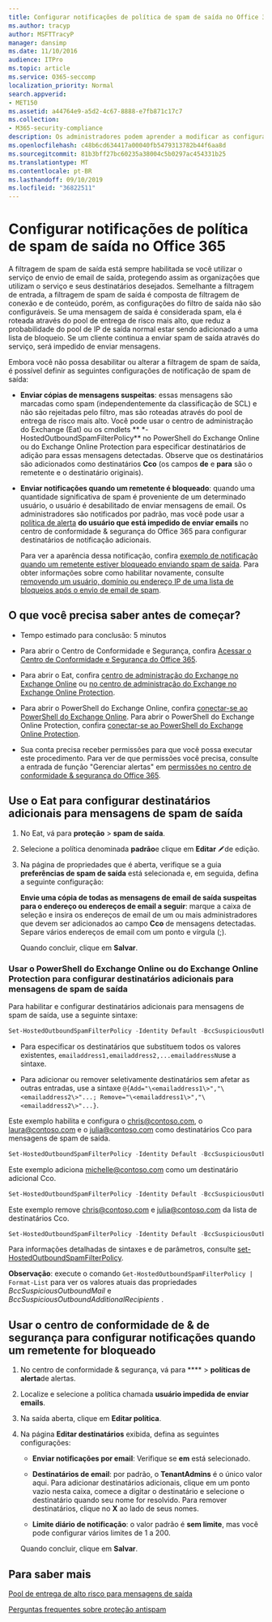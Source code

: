 ```yaml
---
title: Configurar notificações de política de spam de saída no Office 365
ms.author: tracyp
author: MSFTTracyP
manager: dansimp
ms.date: 11/10/2016
audience: ITPro
ms.topic: article
ms.service: O365-seccomp
localization_priority: Normal
search.appverid:
- MET150
ms.assetid: a44764e9-a5d2-4c67-8888-e7fb871c17c7
ms.collection:
- M365-security-compliance
description: Os administradores podem aprender a modificar as configurações de notificação para detecções de spam de saída no Office 365.
ms.openlocfilehash: c48b6cd634417a00040fb5479313782b44f6aa8d
ms.sourcegitcommit: 81b3bff27bc60235a38004c5b0297ac454331b25
ms.translationtype: MT
ms.contentlocale: pt-BR
ms.lasthandoff: 09/10/2019
ms.locfileid: "36822511"
---
```

# <a name="configure-outbound-spam-policy-notifications-in-office-365"></a>Configurar notificações de política de spam de saída no Office 365

A filtragem de spam de saída está sempre habilitada se você utilizar o serviço de envio de email de saída, protegendo assim as organizações que utilizam o serviço e seus destinatários desejados. Semelhante a filtragem de entrada, a filtragem de spam de saída é composta de filtragem de conexão e de conteúdo, porém, as configurações do filtro de saída não são configuráveis. Se uma mensagem de saída é considerada spam, ela é roteada através do pool de entrega de risco mais alto, que reduz a probabilidade do pool de IP de saída normal estar sendo adicionado a uma lista de bloqueio. Se um cliente continua a enviar spam de saída através do serviço, será impedido de enviar mensagens.

Embora você não possa desabilitar ou alterar a filtragem de spam de saída, é possível definir as seguintes configurações de notificação de spam de saída:

- **Enviar cópias de mensagens suspeitas**: essas mensagens são marcadas como spam (independentemente da classificação de SCL) e não são rejeitadas pelo filtro, mas são roteadas através do pool de entrega de risco mais alto. Você pode usar o centro de administração do Exchange (Eat) ou os cmdlets ** \*-HostedOutboundSpamFilterPolicy** no PowerShell do Exchange Online ou do Exchange Online Protection para especificar destinatários de adição para essas mensagens detectadas. Observe que os destinatários são adicionados como destinatários **Cco** (os campos **de** e **para** são o remetente e o destinatário originais).

- **Enviar notificações quando um remetente é bloqueado**: quando uma quantidade significativa de spam é proveniente de um determinado usuário, o usuário é desabilitado de enviar mensagens de email. Os administradores são notificados por padrão, mas você pode usar a [política de alerta](alert-policies.md) **do usuário que está impedido de enviar emails** no centro de conformidade & segurança do Office 365 para configurar destinatários de notificação adicionais.

  Para ver a aparência dessa notificação, confira [exemplo de notificação quando um remetente estiver bloqueado enviando spam de saída](sample-notification-when-a-sender-is-blocked-sending-outbound-spam.md). Para obter informações sobre como habilitar novamente, consulte [removendo um usuário, domínio ou endereço IP de uma lista de bloqueios após o envio de email de spam](http://technet.microsoft.com/library/712cfcc1-31e8-4e51-8561-b64258a8f1e5.aspx).

## <a name="what-do-you-need-to-know-before-you-begin"></a>O que você precisa saber antes de começar?

- Tempo estimado para conclusão: 5 minutos

- Para abrir o Centro de Conformidade e Segurança, confira [Acessar o Centro de Conformidade e Segurança do Office 365](go-to-the-securitycompliance-center.md).

- Para abrir o Eat, confira [centro de administração do Exchange no Exchange Online](https://docs.microsoft.com/Exchange/exchange-admin-center) ou [no centro de administração do Exchange no Exchange Online Protection](exchange-admin-center-in-exchange-online-protection-eop.md).

- Para abrir o PowerShell do Exchange Online, confira [conectar-se ao PowerShell do Exchange Online](https://docs.microsoft.com/powershell/exchange/exchange-online/connect-to-exchange-online-powershell/connect-to-exchange-online-powershell). Para abrir o PowerShell do Exchange Online Protection, confira [conectar-se ao PowerShell do Exchange Online Protection](https://docs.microsoft.com/powershell/exchange/exchange-eop/exchange-online-protection-powershell).

- Sua conta precisa receber permissões para que você possa executar este procedimento. Para ver de que permissões você precisa, consulte a entrada de função "Gerenciar alertas" em [permissões no centro de conformidade & segurança do Office 365](permissions-in-the-security-and-compliance-center.md).

## <a name="use-the-eac-to-configure-additional-recipients-for-outbound-spam-messages"></a>Use o Eat para configurar destinatários adicionais para mensagens de spam de saída

1. No Eat, vá para **proteção** \> **spam de saída**.

2. Selecione a política denominada **padrão**e clique em **Editar** ![ícone](media/ITPro-EAC-EditIcon.png)de edição.

3. Na página de propriedades que é aberta, verifique se a guia **preferências de spam de saída** está selecionada e, em seguida, defina a seguinte configuração:

   **Envie uma cópia de todas as mensagens de email de saída suspeitas para o endereço ou endereços de email a seguir**: marque a caixa de seleção e insira os endereços de email de um ou mais administradores que devem ser adicionados ao campo **Cco** de mensagens detectadas. Separe vários endereços de email com um ponto e vírgula (;).

   Quando concluir, clique em **Salvar**.

### <a name="use-exchange-online-powershell-or-exchange-online-protection-powershell-to-configure-additional-recipients-for-outbound-spam-messages"></a>Usar o PowerShell do Exchange Online ou do Exchange Online Protection para configurar destinatários adicionais para mensagens de spam de saída

Para habilitar e configurar destinatários adicionais para mensagens de spam de saída, use a seguinte sintaxe:

```PowerShell
Set-HostedOutboundSpamFilterPolicy -Identity Default -BccSuspiciousOutboundMail $true -BccSuspiciousOutboundAdditionalRecipients <recipients>
```

- Para especificar os destinatários que substituem todos os valores existentes, `emailaddress1,emailaddress2,...emailaddressN`use a sintaxe.

- Para adicionar ou remover seletivamente destinatários sem afetar as outras entradas, use a sintaxe `@{Add="\<emailaddress1\>","\<emailaddress2\>"...; Remove="\<emailaddress1\>","\<emailaddress2\>"...}`.

Este exemplo habilita e configura o chris@contoso.com, o laura@contoso.com e o julia@contoso.com como destinatários Cco para mensagens de spam de saída.

```PowerShell
Set-HostedOutboundSpamFilterPolicy -Identity Default -BccSuspiciousOutboundMail $true -BccSuspiciousOutboundAdditionalRecipients chris@contoso.com,laura@contoso.com,julia@contoso.com
```

Este exemplo adiciona michelle@contoso.com como um destinatário adicional Cco.

```PowerShell
Set-HostedOutboundSpamFilterPolicy -Identity Default -BccSuspiciousOutboundAdditionalRecipients @{Add=michelle@contoso.com}
```

Este exemplo remove chris@contoso.com e julia@contoso.com da lista de destinatários Cco.

```PowerShell
Set-HostedOutboundSpamFilterPolicy -Identity Default -BccSuspiciousOutboundAdditionalRecipients @{Remove='chris@contoso.com','julia@contoso.com'}
```

Para informações detalhadas de sintaxes e de parâmetros, consulte [set-HostedOutboundSpamFilterPolicy](https://docs.microsoft.com/powershell/module/exchange/antispam-antimalware/set-hostedoutboundspamfilterpolicy).

**Observação**: execute o comando `Get-HostedOutboundSpamFilterPolicy | Format-List` para ver os valores atuais das propriedades *BccSuspiciousOutboundMail* e *BccSuspiciousOutboundAdditionalRecipients* .

## <a name="use-the-security--compliance-center-to-configure-notifications-when-a-sender-is-blocked"></a>Usar o centro de conformidade de & de segurança para configurar notificações quando um remetente for bloqueado

1. No centro de conformidade & segurança, vá para **** \> **políticas de alerta**de alertas.

2. Localize e selecione a política chamada **usuário impedida de enviar emails**.

3. Na saída aberta, clique em **Editar política**.

4. Na página **Editar destinatários** exibida, defina as seguintes configurações:

   - **Enviar notificações por email**: Verifique se **em** está selecionado.

   - **Destinatários de email**: por padrão, o **TenantAdmins** é o único valor aqui. Para adicionar destinatários adicionais, clique em um ponto vazio nesta caixa, comece a digitar o destinatário e selecione o destinatário quando seu nome for resolvido. Para remover destinatários, clique no **X** ao lado de seus nomes.

   - **Limite diário de notificação**: o valor padrão é **sem limite**, mas você pode configurar vários limites de 1 a 200.

   Quando concluir, clique em **Salvar**.

## <a name="for-more-information"></a>Para saber mais

[Pool de entrega de alto risco para mensagens de saída](high-risk-delivery-pool-for-outbound-messages.md)

[Perguntas frequentes sobre proteção antispam](anti-spam-protection-faq.md)
